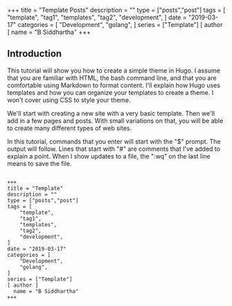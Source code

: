 +++
title = "Template Posts"
description = ""
type = ["posts","post"]
tags = [
    "template",
    "tag1",
    "templates",
    "tag2",
    "development",
]
date = "2019-03-17"
categories = [
    "Development",
    "golang",
]
series = ["Template"]
[ author ]
  name = "B Siddhartha"
+++

## Introduction

This tutorial will show you how to create a simple theme in Hugo. I assume that you are familiar with HTML, the bash command line, and that you are comfortable using Markdown to format content. I'll explain how Hugo uses templates and how you can organize your templates to create a theme. I won't cover using CSS to style your theme.

We'll start with creating a new site with a very basic template. Then we'll add in a few pages and posts. With small variations on that, you will be able to create many different types of web sites.

In this tutorial, commands that you enter will start with the "$" prompt. The output will follow. Lines that start with "#" are comments that I've added to explain a point. When I show updates to a file, the ":wq" on the last line means to save the file.
```

+++
title = "Template"
description = ""
type = ["posts","post"]
tags = [
    "template",
    "tag1",
    "templates",
    "tag2",
    "development",
]
date = "2019-03-17"
categories = [
    "Development",
    "golang",
]
series = ["Template"]
[ author ]
  name = "B Siddhartha"
+++
```